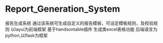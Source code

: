 # Report_Generation_System
报告生成系统
通过该系统可生成自定义的报告模板，可设定模板规则，及校验规则
以layui为前端框架
基于handsontable插件
生成类excel表格功能
后端语言为python,以flask为框架
